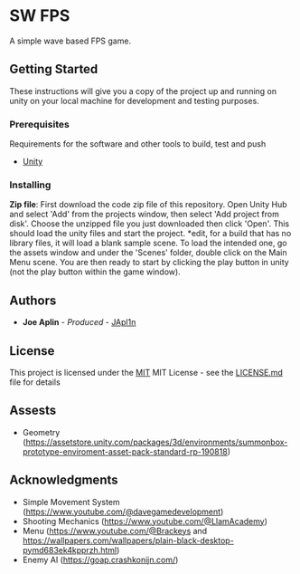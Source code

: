 # SW FPS

A simple wave based FPS game.

## Getting Started

These instructions will give you a copy of the project up and running on
unity on your local machine for development and testing purposes.

### Prerequisites

Requirements for the software and other tools to build, test and push 
- [Unity](https://unity.com/download)
 
### Installing

**Zip file**: First download the code zip file of this repository. Open Unity Hub and select 'Add' from the projects window, then select 'Add project from disk'. Choose the unzipped file you just downloaded then click 'Open'. This should load the unity files and start the project. *edit, for a build that has no library files, it will load a blank sample scene. To load the intended one, go the assets window and under the 'Scenes' folder, double click on the Main Menu scene. You are then ready to start by clicking the play button in unity (not the play button within the game window).


## Authors

  - **Joe Aplin** - *Produced* -
    [JApl1n](https://github.com/JApl1n)

## License

This project is licensed under the [MIT](LICENSE.md)
MIT License - see the [LICENSE.md](LICENSE.md) file for
details

## Assests

  - Geometry (https://assetstore.unity.com/packages/3d/environments/summonbox-prototype-enviroment-asset-pack-standard-rp-190818)

## Acknowledgments

  - Simple Movement System (https://www.youtube.com/@davegamedevelopment)
  - Shooting Mechanics (https://www.youtube.com/@LlamAcademy)
  - Menu (https://www.youtube.com/@Brackeys and https://wallpapers.com/wallpapers/plain-black-desktop-pymd683ek4kpprzh.html)
  - Enemy AI (https://goap.crashkonijn.com/)

